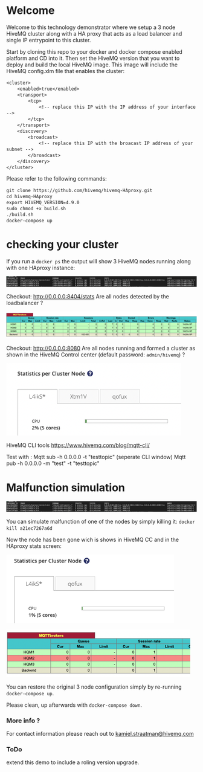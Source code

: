 # Welcome

Welcome to this technology demonstrator where we setup a 3 node HiveMQ cluster along with a HA proxy that acts as a load balancer and single IP entrypoint to this cluster. 

Start by cloning this repo to your docker and docker compose enabled platform and CD into it. Then set the HiveMQ version that you want to deploy and build the local HiveMQ image. This image will include the HiveMQ config.xlm file that enables the cluster:

```
<cluster>
    <enabled>true</enabled>
    <transport>
        <tcp>
            <!-- replace this IP with the IP address of your interface -->
        </tcp>
    </transport>
    <discovery>
        <broadcast>
            <!-- replace this IP with the broacast IP address of your subnet -->
        </broadcast>
    </discovery>
</cluster>
```

Please refer to the following commands:


```
git clone https://github.com/hivemq/hivemq-HAproxy.git
cd hivemq-HAproxy
export HIVEMQ_VERSION=4.9.0
sudo chmod +x build.sh
./build.sh
docker-compose up
```
# checking your cluster

If you run a `docker ps` the output will show 3 HiveMQ nodes running along with one HAproxy instance:

![Alt text](images/Docker-PS-all.png?raw=true "LB all Up!")

Checkout: http://0.0.0.0:8404/stats 
Are all nodes detected by the loadbalancer ?

![Alt text](images/LB-allup.png?raw=true "LB all Up!")

Checkout: http://0.0.0.0:8080 
Are all nodes running and formed a cluster as shown in the HiveMQ Control center (default password: `admin/hivemq`) ?

![Alt text](images/CC-allup.png?raw=true "LB all Up!")

HiveMQ CLI tools
https://www.hivemq.com/blog/mqtt-cli/

Test with :
Mqtt sub -h 0.0.0.0   -t "testtopic" (seperate CLI window)
Mqtt pub -h 0.0.0.0 -m "test" -t "testtopic"

# Malfunction simulation

![Alt text](images/Docker-PS-all.png?raw=true "LB all Up!")

You can simulate malfunction of one of the nodes by simply killing it: 
`docker kill a21ec7267a6d`

Now the node has been gone wich is shows in HiveMQ CC and in the HAproxy stats screen:

![Alt text](images/CC-2nodeup.png?raw=true "CC just two Up!")

![Alt text](images/LB-2nodeup.png?raw=true "LB just two Up!")


You can restore the original 3 node configuration simply by re-running `docker-compose up`.

Please clean, up afterwards with `docker-compose down`.

### More info ?

For contact information please reach out to kamiel.straatman@hivemq.com

### ToDo
extend this demo to include a roling version upgrade.
